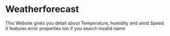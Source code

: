 # Weatherforecast
This Website gives you detail about Temperature, humidity and wind Speed. It features error properties too if you search invalid name
